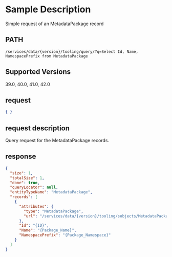 # Sample Description
Simple request of an MetadataPackage record

## PATH
```
/services/data/{version}/tooling/query/?q=Select Id, Name, NamespacePrefix from MetadataPackage
```
## Supported Versions
39.0, 40.0, 41.0, 42.0

## request
```json
{ }
```

## request description
Query request for the MetadataPackage records.

## response
```json
{
  "size": 1,
  "totalSize": 1,
  "done": true,
  "queryLocator": null,
  "entityTypeName": "MetadataPackage",
  "records": [
    {
      "attributes": {
        "type": "MetadataPackage",
        "url": "/services/data/{version}/tooling/sobjects/MetadataPackage/{ID}"
      },
      "Id": "{ID}",
      "Name": "{Package_Name}",
      "NamespacePrefix": "{Package_Namespace}"
    }
  ]
}
```
